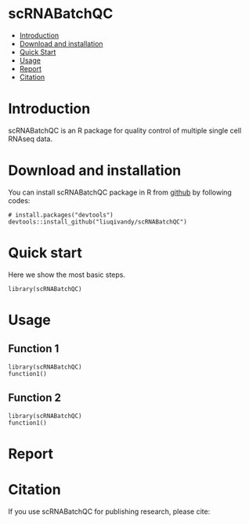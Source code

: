 scRNABatchQC
==========
* [Introduction](#introduction)
* [Download and installation](#download)
* [Quick Start](#example)
* [Usage](#usage)
* [Report](#report)
* [Citation](#citation)

<a name="introduction"/>

# Introduction

scRNABatchQC is an R package for quality control of multiple single cell RNAseq data.

<a name="download"/>

# Download and installation

You can install scRNABatchQC package in R from [github](https://github.com/liuqivandy/scRNABatchQC/) by following codes:

	# install.packages("devtools")
	devtools::install_github("liuqivandy/scRNABatchQC")
  
<a name="example"/>

# Quick start

Here we show the most basic steps.

	library(scRNABatchQC)

<a name="usage"/>

# Usage

## Function 1

	library(scRNABatchQC)
	function1()

## Function 2

	library(scRNABatchQC)
	function1()


<a name="report"/>

# Report

<a name="citation"/>

# Citation

If you use scRNABatchQC for publishing research, please cite: 






